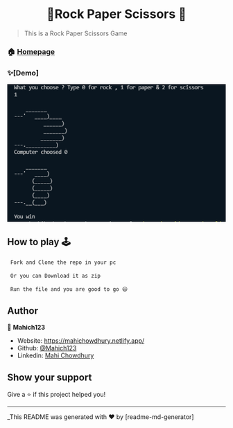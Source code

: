 <h1 align="center">🎲Rock Paper Scissors 🎲</h1>


> This is a Rock Paper Scissors Game
### 🏠 [Homepage](https://github.com/Mahich123/SpaceX-clone)

### ✨[Demo]
![Demo](Demo.png)


## How to play 🕹

```sh
 Fork and Clone the repo in your pc
```
```sh
 Or you can Download it as zip
```
```sh
 Run the file and you are good to go 😃
```


## Author

👤 **Mahich123**

* Website: https://mahichowdhury.netlify.app/
* Github: [@Mahich123](https://github.com/Mahich123)
* Linkedin: [Mahi Chowdhury](https://www.linkedin.com/in/mahi-chowdhury/)

## Show your support

Give a ⭐️ if this project helped you!

***
_This README was generated with ❤️ by [readme-md-generator]